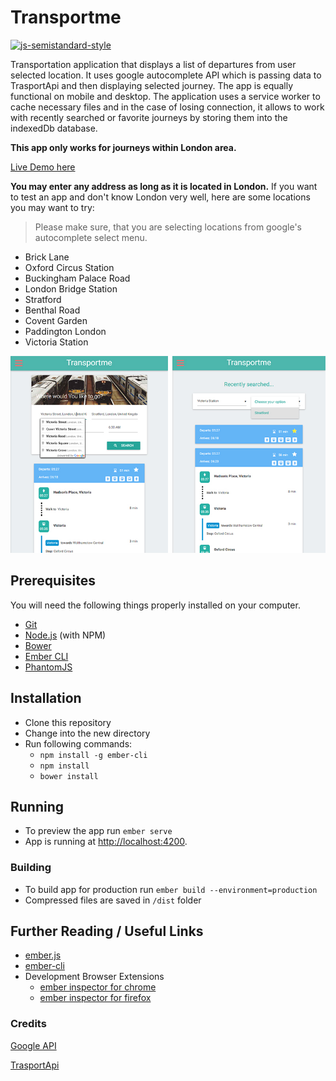 # Transportme

[![js-semistandard-style](https://img.shields.io/badge/code%20style-semistandard-brightgreen.svg?style=flat-square)](https://github.com/Flet/semistandard)


Transportation application that displays a list of departures from user selected location. It uses google autocomplete API which is passing data to TrasportApi and then displaying selected journey. The app is equally functional on mobile and desktop. The application uses a service worker to cache necessary files and in the case of losing connection, it allows to work with recently searched or favorite journeys by storing them into the indexedDb database.

**This app only works for journeys within London area.**

[Live Demo here](https://transportme-26649.firebaseapp.com)

**You may enter any address as long as it is located in London.**
If you want to test an app and don't know London very well, here are some locations you may want to try:
> Please make sure, that you are selecting locations from google's autocomplete select menu.

  * Brick Lane
  * Oxford Circus Station
  * Buckingham Palace Road
  * London Bridge Station
  * Stratford
  * Benthal Road
  * Covent Garden
  * Paddington London
  * Victoria Station


  ![Screenshort](https://github.com/pe1te3son/cdn/blob/master/transportme/trasportme_screenshot.jpg?raw=true)

## Prerequisites

You will need the following things properly installed on your computer.

* [Git](http://git-scm.com/)
* [Node.js](http://nodejs.org/) (with NPM)
* [Bower](http://bower.io/)
* [Ember CLI](http://ember-cli.com/)
* [PhantomJS](http://phantomjs.org/)

## Installation

* Clone this repository
* Change into the new directory
* Run following commands:
  * `npm install -g ember-cli`
  * `npm install`
  * `bower install`

## Running

* To preview the app run `ember serve`
* App is running at [http://localhost:4200](http://localhost:4200).


### Building
* To build app for production run  `ember build --environment=production`
* Compressed files are saved in `/dist` folder

## Further Reading / Useful Links

* [ember.js](http://emberjs.com/)
* [ember-cli](http://ember-cli.com/)
* Development Browser Extensions
  * [ember inspector for chrome](https://chrome.google.com/webstore/detail/ember-inspector/bmdblncegkenkacieihfhpjfppoconhi)
  * [ember inspector for firefox](https://addons.mozilla.org/en-US/firefox/addon/ember-inspector/)

### Credits
[Google API](https://developers.google.com/places/web-service/autocomplete)

[TrasportApi](https://developer.transportapi.com/)

